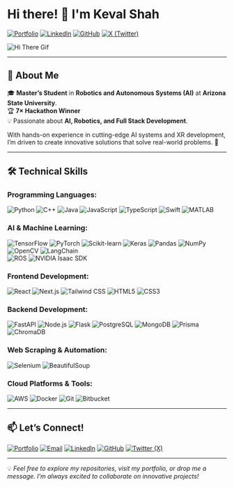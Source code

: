 # Hi there! 👋 I'm Keval Shah

[![Portfolio](https://img.shields.io/badge/Portfolio-kevalshah.dev-informational?style=flat-square&logo=google-chrome&logoColor=white)](https://kevalshah.dev)
[![LinkedIn](https://img.shields.io/badge/LinkedIn-keval--shah14-blue?style=flat-square&logo=linkedin)](https://linkedin.com/in/keval-shah14/)
[![GitHub](https://img.shields.io/badge/GitHub-kevalshah14-lightgrey?style=flat-square&logo=github)](https://github.com/kevalshah14)
[![X (Twitter)](https://img.shields.io/badge/X-keval__shah14-1DA1F2?style=flat-square&logo=x)](https://x.com/keval_shah14)

![Hi There Gif](https://media.giphy.com/media/3o7aCTPPm4OHfRLSH6/giphy.gif)

---

## 🧠 About Me

🎓 **Master’s Student** in **Robotics and Autonomous Systems (AI)** at **Arizona State University**.  
🏆 **7× Hackathon Winner**   
💡 Passionate about **AI, Robotics, and Full Stack Development**.  

With hands-on experience in cutting-edge AI systems and XR development, I’m driven to create innovative solutions that solve real-world problems. 🌟

---

## 🛠️ Technical Skills

### **Programming Languages:**  
![Python](https://img.shields.io/badge/-Python-3776AB?logo=python&logoColor=white) 
![C++](https://img.shields.io/badge/-C++-00599C?logo=c%2B%2B&logoColor=white) 
![Java](https://img.shields.io/badge/-Java-007396?logo=java&logoColor=white) 
![JavaScript](https://img.shields.io/badge/-JavaScript-F7DF1E?logo=javascript&logoColor=black) 
![TypeScript](https://img.shields.io/badge/-TypeScript-3178C6?logo=typescript&logoColor=white) 
![Swift](https://img.shields.io/badge/-Swift-FA7343?logo=swift&logoColor=white) 
![MATLAB](https://img.shields.io/badge/-MATLAB-0076A8?logo=mathworks&logoColor=white)

### **AI & Machine Learning:**  
![TensorFlow](https://img.shields.io/badge/-TensorFlow-FF6F00?logo=tensorflow&logoColor=white) 
![PyTorch](https://img.shields.io/badge/-PyTorch-EE4C2C?logo=pytorch&logoColor=white) 
![Scikit-learn](https://img.shields.io/badge/-Scikit--learn-F7931E?logo=scikit-learn&logoColor=white) 
![Keras](https://img.shields.io/badge/-Keras-D00000?logo=keras&logoColor=white) 
![Pandas](https://img.shields.io/badge/-Pandas-150458?logo=pandas&logoColor=white) 
![NumPy](https://img.shields.io/badge/-NumPy-013243?logo=numpy&logoColor=white) 
![OpenCV](https://img.shields.io/badge/-OpenCV-5C3EE8?logo=opencv&logoColor=white) 
![LangChain](https://img.shields.io/badge/-LangChain-4693E8?logo=Langchain)  
![ROS](https://img.shields.io/badge/-ROS-22314E?logo=ros&logoColor=white) 
![NVIDIA Isaac SDK](https://img.shields.io/badge/-NVIDIA_Isaac_SDK-76B900?logo=nvidia&logoColor=white)

### **Frontend Development:**  
![React](https://img.shields.io/badge/-React-61DAFB?logo=react&logoColor=black) 
![Next.js](https://img.shields.io/badge/-Next.js-000000?logo=next.js&logoColor=white) 
![Tailwind CSS](https://img.shields.io/badge/-Tailwind_CSS-06B6D4?logo=tailwindcss&logoColor=white) 
![HTML5](https://img.shields.io/badge/-HTML5-E34F26?logo=html5&logoColor=white) 
![CSS3](https://img.shields.io/badge/-CSS3-1572B6?logo=css3&logoColor=white)

### **Backend Development:**  
![FastAPI](https://img.shields.io/badge/-FastAPI-009688?logo=fastapi&logoColor=white) 
![Node.js](https://img.shields.io/badge/-Node.js-339933?logo=node.js&logoColor=white) 
![Flask](https://img.shields.io/badge/-Flask-000000?logo=flask&logoColor=white) 
![PostgreSQL](https://img.shields.io/badge/-PostgreSQL-336791?logo=postgresql&logoColor=white) 
![MongoDB](https://img.shields.io/badge/-MongoDB-47A248?logo=mongodb&logoColor=white) 
![Prisma](https://img.shields.io/badge/-Prisma-2D3748?logo=prisma&logoColor=white) 
![ChromaDB](https://img.shields.io/badge/-ChromaDB-4A154B)

### **Web Scraping & Automation:**  
![Selenium](https://img.shields.io/badge/-Selenium-43B02A?logo=selenium&logoColor=white) 
![BeautifulSoup](https://img.shields.io/badge/-BeautifulSoup-darkgreen)

### **Cloud Platforms & Tools:**  
![AWS](https://img.shields.io/badge/-AWS-232F3E?logo=amazon-aws&logoColor=white) 
![Docker](https://img.shields.io/badge/-Docker-2496ED?logo=docker&logoColor=white) 
![Git](https://img.shields.io/badge/-Git-F05032?logo=git&logoColor=white) 
![Bitbucket](https://img.shields.io/badge/-Bitbucket-0052CC?logo=bitbucket&logoColor=white)

---

## 📫 Let’s Connect!

[![Portfolio](https://img.shields.io/badge/-Portfolio-000?style=flat&logo=google-chrome&logoColor=white)](https://kevalshah.dev)
[![Email](https://img.shields.io/badge/-Email-D14836?style=flat&logo=gmail&logoColor=white)](mailto:kshah57@asu.edu)
[![LinkedIn](https://img.shields.io/badge/-LinkedIn-blue?style=flat&logo=linkedin&logoColor=white)](https://linkedin.com/in/keval-shah14/)
[![GitHub](https://img.shields.io/badge/-GitHub-000?style=flat&logo=github&logoColor=white)](https://github.com/kevalshah14)
[![Twitter (X)](https://img.shields.io/badge/-Twitter-1DA1F2?style=flat&logo=twitter&logoColor=white)](https://x.com/keval_shah14)

---

💡 *Feel free to explore my repositories, visit my portfolio, or drop me a message. I’m always excited to collaborate on innovative projects!*
